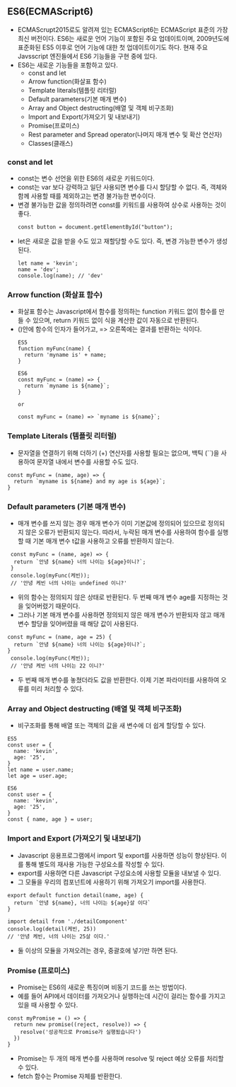 ## ES6(ECMAScript6)
- ECMAScrupt2015로도 알려져 있는 ECMAScript6는 ECMAScript 표준의 가장 최신 버전이다. ES6는 새로운 언어 기능이 포함된 주요 업데이트이며, 2009년도에 표준화된 ES5 이후로 언어 기능에 대한 첫 업데이트이기도 하다. 현재 주요 Javsscript 엔진들에서 ES6 기능들을 구현 중에 있다.
- ES6는 새로운 기능들을 포함하고 있다.
  - const and let
  - Arrow function(화살표 함수)
  - Template literals(템플릿 리터럴)
  - Default parameters(기본 매개 변수)
  - Array and Object destructing(배열 및 객체 비구조화)
  - Import and Export(가져오기 및 내보내기)
  - Promise(프로미스)
  - Rest parameter and Spread operator(나머지 매개 변수 및 확산 연산자)
  - Classes(클래스)

### const and let 
- const는 변수 선언을 위한 ES6의 새로운 키워드이다.
- const는 var 보다 강력하고 일단 사용되면 변수를 다시 할당할 수 없다. 즉, 객체와 함께 사용할 때를 제외하고는 변경 불가능한 변수이다.
- 변경 불가능한 값을 정의하려면 const를 키워드를 사용하여 상수로 사용하는 것이 좋다.
  ```
  const button = document.getElementById("button");
  ```
- let은 새로운 값을 받을 수도 있고 재할당할 수도 있다. 즉, 변경 가능한 변수가 생성된다.
  ```
  let name = 'kevin';
  name = 'dev';
  console.log(name); // 'dev'
  ```

### Arrow function (화살표 함수)
- 화살표 함수는 Javascript에서 함수를 정의하는 function 키워드 없이 함수를 만들 수 있으며, return 키워드 없이 식을 계산한 값이 자동으로 반환된다.
- ()안에 함수의 인자가 들어가고, => 오른쪽에는 결과를 반환하는 식이다.
  ```
  ES5
  function myFunc(name) {
    return 'myname is' + name;
  }
    
  ES6
  const myFunc = (name) => {
    return `myname is ${name}`;
  }
  
  or
  
  const myFunc = (name) => `myname is ${name}`;
  ```
  
### Template Literals (템플릿 리터럴)
- 문자열을 연결하기 위해 더하기 (+) 연산자를 사용할 필요는 없으며, 백틱 (``)을 사용하여 문자열 내에서 변수를 사용할 수도  있다.
```
const myFunc = (name, age) => {
  return `myname is ${name} and my age is ${age}`;
}
```

### Default parameters (기본 매개 변수)
- 매개 변수를 쓰지 않는 경우 매개 변수가 이미 기본값에 정의되어 있으므로 정의되지 않은 오류가 반환되지 않는다. 따라서, 누락된 매개 변수를 사용하여 함수를 실행할 때 기본 매개 변수 t값을 사용하고 오류를 반환하지 않는다.

```
 const myFunc = (name, age) => {
  return `안녕 ${name} 너의 나이는 ${age}이니?`;
 }
 console.log(myFunc(케빈));
 // '안녕 케빈 너의 나이는 undefined 이니?'
```
- 위의 함수는 정의되지 않은 상태로 반환된다. 두 번째 매개 변수 age를 지정하는 것을 잊어버렸기 때문이다.
- 그러나 기본 매개 변수를 사용하면 정의되지 않은 매개 변수가 반환되자 않고 매개 변수 할당을 잊어버렸을 때 해당 값이 사용된다.

```
const myFunc = (name, age = 25) {
  return `안녕 ${name} 너의 나이는 ${age}이니?`;
}
 console.log(myFunc(케빈));
 // '안녕 케빈 너의 나이는 22 이니?'
```
- 두 번째 매개 변수를 놓쳤더라도 값을 반환한다. 이제 기본 파라미터를 사용하여 오류를 미리 처리할 수 있다.

### Array and Object destructing (배열 및 객체 비구조화)
- 비구조화를 통해 배열 또는 객체의 값을 새 변수에 더 쉽게 할당할 수 있다.
```
ES5
const user = {
  name: 'kevin',
  age: '25',
}
let name = user.name;
let age = user.age;
```

```
ES6
const user = {
  name: 'kevin',
  age: '25',
}
const { name, age } = user;
```

### Import and Export (가져오기 및 내보내기)
- Javascript 응용프로그램에서 import 및 export를 사용하면 성능이 향상된다. 이를 통해 별도의 재사용 가능한 구성요소를 작성할 수 있다.
- export를 사용하면 다른 Javascript 구성요소에 사용할 모듈을 내보낼 수 있다.
- 그 모듈을 우리의 컴포넌트에 사용하기 위해 가져오기 import를 사용한다.

```
export default function detail(name, age) {
  return `안녕 ${name}, 너의 나이는 ${age}살 이다`
}
```
```
import detail from './detailComponent'
console.log(detail(케빈, 25))
// '안녕 케빈, 너의 나이는 25살 이다.'
```
- 둘 이상의 모듈을 가져오려는 경우, 중괄호에 넣기만 하면 된다.

### Promise (프로미스)
- Promise는 ES6의 새로운 특징이며 비동기 코드를 쓰는 방법이다.
- 예를 들어 API에서 데이터를 가져오거나 실행하는데 시간이 걸리는 함수를 가지고 있을 때 사용할 수 있다.

```
const myPromise = () => {
  return new promise((reject, resolve)) => {
    resolve('성공적으로 Promise가 실행됬습니다')
  })
}
```
- Promise는 두 개의 매개 변수를 사용하며 resolve 및 reject 예상 오류를 처리할 수 있다.
- fetch 함수는 Promise 자체를 반환한다.

